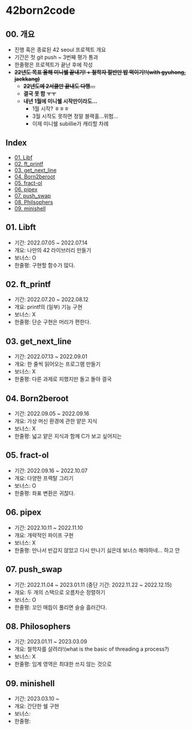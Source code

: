# 42born2code
## 00. 개요
- 진행 혹은 종료된 42 seoul 프로젝트 개요
- 기간은 첫 git push ~ 3번째 평가 통과
- 한줄평은 프로젝트가 끝난 후에 작성
- ~~**22년도 목표 올해 미니쉘 끝내기! + 철학자 절반만 밥 먹이기!!(with gyuhong, jaekkang)**~~
  - ~~**22년도에 2서클만 끝내도 다행...**~~
  - **결국 못 함 ㅜㅜ**
  - **내년 1월에 미니쉘 시작만이라도...**
    - 1월 시작? ㅎㅎㅎ
    - 3월 시작도 못하면 정말 블랙홀...위험...
    - 이제 미니쉘 subillie가 캐리할 차례

## Index

- [01. Libf](#01-libft)
- [02. ft_printf](#02-ft_printf)
- [03. get_next_line](#03-get_next_line)
- [04. Born2beroot](#04-born2beroot)
- [05. fract-ol](#05-fract-ol)
- [06. pipex](#06-pipex)
- [07. push_swap](#07-push_swap)
- [08. Philsophers](#08-philosophers)
- [09. minishell](#09-minishell)

## 01. Libft
- 기간: 2022.07.05 ~ 2022.07.14
- 개요: 나만의 42 라이브러리 만들기
- 보너스: O
- 한줄평: 구현할 함수가 많다.

## 02. ft_printf
- 기간: 2022.07.20 ~ 2022.08.12
- 개요: printf의 (일부) 기능 구현
- 보너스: X
- 한줄평: 단순 구현은 머리가 편한다.

## 03. get_next_line
- 기간: 2022.07.13 ~ 2022.09.01
- 개요: 한 줄씩 읽어오는 프로그램 만들기
- 보너스: X
- 한줄평: 다른 과제로 피했지만 돌고 돌아 결국

## 04. Born2beroot
- 기간: 2022.09.05 ~ 2022.09.16
- 개요: 가상 머신 환경에 관한 얕은 지식
- 보너스: X
- 한줄평: 넓고 얕은 지식과 함께 C가 보고 싶어지는

## 05. fract-ol
- 기간: 2022.09.16 ~ 2022.10.07
- 개요: 다양한 프랙탈 그리기
- 보너스: O
- 한줄평: 좌표 변환은 귀찮다.

## 06. pipex
- 기간: 2022.10.11 ~ 2022.11.10
- 개요: 개략적인 파이프 구현
- 보너스: X
- 한줄평: 만나서 반갑지 않았고 다시 만나기 싫은데 보너스 해야하네... 하고 안 

## 07. push_swap
- 기간: 2022.11.04 ~ 2023.01.11 (중단 기간: 2022.11.22 ~ 2022.12.15)
- 개요: 두 개의 스택으로 오름차순 정렬하기
- 보너스: O
- 한줄평: 꼬인 매듭이 풀리면 슬슬 흘러간다.

## 08. Philosophers
- 기간: 2023.01.11 ~ 2023.03.09
- 개요: 철학자를 살려라!(what is the basic of threading a process?)
- 보너스: X
- 한줄평: 임계 영역은 최대한 쓰지 않는 것으로

## 09. minishell
- 기간: 2023.03.10 ~ 
- 개요: 간단한 쉘 구현
- 보너스: 
- 한줄평: 
